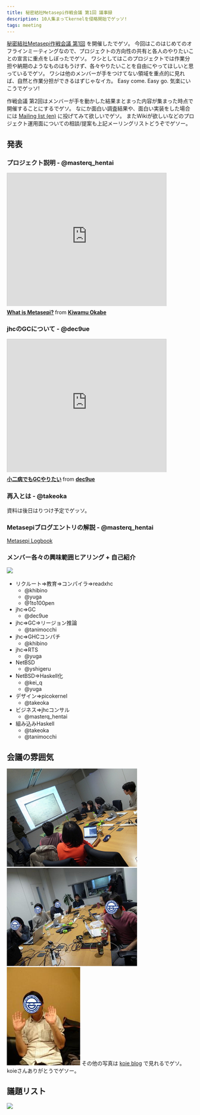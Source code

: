 ```yaml
---
title: 秘密結社Metasepi作戦会議 第1回 議事録
description: 10人集まってkernelを侵略開始でゲッソ!
tags: meeting
---
```


[秘密結社Metasepi作戦会議 第1回](http://partake.in/events/7a65b671-1b43-473e-9639-b9a01ec127de)
を開催したでゲソ。
今回はこのはじめてのオフラインミーティングなので、プロジェクトの方向性の共有と各人のやりたいことの宣言に重点をしぼったでゲソ。
ワシとしてはこのプロジェクトでは作業分担や納期のようなものはもうけず、各々やりたいことを自由にやってほしいと思っているでゲソ。
ワシは他のメンバーが手をつけてない領域を重点的に見れば、自然と作業分担ができるはずじゃなイカ。
Easy come. Easy go. 気楽にいこうでゲッソ!

作戦会議 第2回はメンバーが手を動かした結果まとまった内容が集まった時点で開催することにするでゲソ。
なにか面白い調査結果や、面白い実装をした場合には
[Mailing list (en)](http://groups.google.com/group/metasepi)
に投げてみて欲しいでゲソ。
またWikiが欲しいなどのプロジェクト運用面についての相談/提案も上記メーリングリストどうぞでゲソー。

## 発表

### プロジェクト説明 - @masterq_hentai

<iframe src="http://www.slideshare.net/slideshow/embed_code/16134739" width="427" height="356" frameborder="0" marginwidth="0" marginheight="0" scrolling="no" style="border:1px solid #CCC;border-width:1px 1px 0;margin-bottom:5px" allowfullscreen webkitallowfullscreen mozallowfullscreen> </iframe> <div style="margin-bottom:5px"> <strong> <a href="http://www.slideshare.net/master_q/what-is-metasepi" title="What is Metasepi?" target="_blank">What is Metasepi?</a> </strong> from <strong><a href="http://www.slideshare.net/master_q" target="_blank">Kiwamu Okabe</a></strong> </div>

### jhcのGCについて - @dec9ue

<iframe src="http://www.slideshare.net/slideshow/embed_code/16298437" width="427" height="356" frameborder="0" marginwidth="0" marginheight="0" scrolling="no" style="border:1px solid #CCC;border-width:1px 1px 0;margin-bottom:5px" allowfullscreen webkitallowfullscreen mozallowfullscreen> </iframe> <div style="margin-bottom:5px"> <strong> <a href="http://www.slideshare.net/dec9ue/gc-16298437" title="小二病でもGCやりたい" target="_blank">小二病でもGCやりたい</a> </strong> from <strong><a href="http://www.slideshare.net/dec9ue" target="_blank">dec9ue</a></strong> </div>

### 再入とは - @takeoka

資料は後日はりつけ予定でゲッソ。

### Metasepiブログエントリの解説 - @masterq_hentai

[Metasepi Logbook](/posts.html)

### メンバー各々の興味範囲ヒアリング + 自己紹介

![](http://farm9.staticflickr.com/8373/8438427272_9883d620d5_z.jpg)

* リクルート=>教育=>コンパイラ=>readxhc
    * @khibino
    * @yuga
    * @1to100pen
* jhc=>GC
    * @dec9ue
* jhc=>GC=>リージョン推論
    * @tanimocchi
* jhc=>GHCコンパチ
    * @khibino
* jhc=>RTS
    * @yuga
* NetBSD
    * @yshigeru
* NetBSD=>Haskell化
    * @kei_q
    * @yuga
* デザイン=>picokernel
    * @takeoka
* ビジネス=>jhcコンサル
    * @masterq_hentai
* 組み込みHaskell
    * @takeoka
    * @tanimocchi

## 会議の雰囲気

![](/img/20130203-meeting1.jpg)
![](/img/20130203-meeting2.jpg)
![](/img/20130203-meeting_q.jpg)
その他の写真は
[koie blog](http://blog.livedoor.jp/hkoie/archives/54372728.html)
で見れるでゲソ。koieさんありがとうでゲソー。

## 議題リスト

![](http://farm9.staticflickr.com/8044/8438426772_9947a6ac06.jpg)
